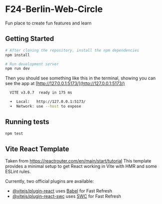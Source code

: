 # F24-Berlin-Web-Circle
Fun place to create fun features and learn
## Getting Started

```bash
# After cloning the repository, install the npm dependencies
npm install
```

```bash
# Run development server
npm run dev
```
Then you should see something like this in the terminal, showing you can see the app at [http://127.0.0.1:5173/](http://127.0.0.1:5173/)
```bash
  VITE v3.0.7  ready in 175 ms

  ➜  Local:   http://127.0.0.1:5173/
  ➜  Network: use --host to expose
```


## Running tests

```bash
npm test
```

## Vite React Template
Taken from https://reactrouter.com/en/main/start/tutorial
This template provides a minimal setup to get React working in Vite with HMR and some ESLint rules.

Currently, two official plugins are available:

- [@vitejs/plugin-react](https://github.com/vitejs/vite-plugin-react/blob/main/packages/plugin-react/README.md) uses [Babel](https://babeljs.io/) for Fast Refresh
- [@vitejs/plugin-react-swc](https://github.com/vitejs/vite-plugin-react-swc) uses [SWC](https://swc.rs/) for Fast Refresh
